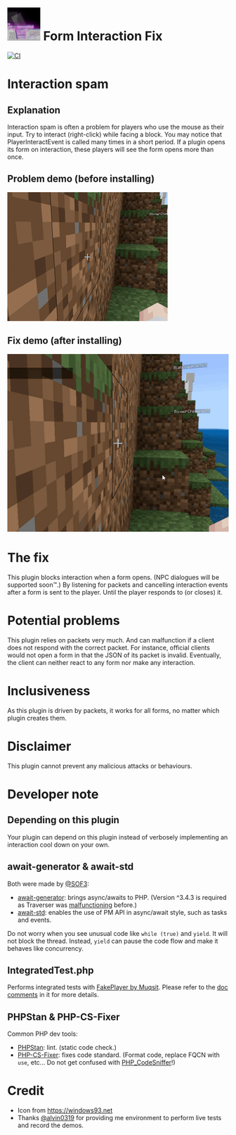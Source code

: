 # <img src="https://github.com/Endermanbugzjfc/FormInteractionFix/blob/master/assets/icon.jpeg" width=75/ title="Credit: from windows93.net"> Form Interaction Fix
[![CI](https://github.com/Endermanbugzjfc/FormInteractionFix/actions/workflows/main.yml/badge.svg)](https://github.com/Endermanbugzjfc/FormInteractionFix/actions/workflows/main.yml)
# Interaction spam
## Explanation
Interaction spam is often a problem for players who use the mouse as their input.
Try to interact (right-click) while facing a block.
You may notice that PlayerInteractEvent is called many times in a short period.
If a plugin opens its form on interaction, these players will see the form opens more than once.

## Problem demo (before installing)
![Before installing FormInteractionFix](https://github.com/Endermanbugzjfc/FormInteractionFix/blob/master/assets/problem.gif)

## Fix demo (after installing)
![After installing FormInteractionFix](https://github.com/Endermanbugzjfc/FormInteractionFix/blob/master/assets/fix.gif)

# The fix
This plugin blocks interaction when a form opens.
(NPC dialogues will be supported soon™.) By listening for packets and cancelling interaction events after a form is sent to the player.
Until the player responds to (or closes) it.

# Potential problems
This plugin relies on packets very much. And can malfunction if a client does not respond with the correct packet. For instance, official clients would not open a form in that the JSON of its packet is invalid. Eventually, the client can neither react to any form nor make any interaction.

# Inclusiveness
As this plugin is driven by packets, it works for all forms, no matter which plugin creates them.

# Disclaimer
This plugin cannot prevent any malicious attacks or behaviours.

# Developer note
## Depending on this plugin
Your plugin can depend on this plugin instead of verbosely implementing an interaction cool down on your own.

## await-generator & await-std
Both were made by [@SOF3](https://github.com/SOF3):
- [await-generator](https://github.com/SOF3/await-generator):  brings async/awaits to PHP. (Version ^3.4.3 is required as Traverser was [malfunctioning](https://github.com/SOF3/await-generator/pull/184) before.)
- [await-std](https://github.com/SOF3/await-std): enables the use of PM API in async/await style, such as tasks and events.

Do not worry when you see unusual code like `while (true)` and `yield`. It will not block the thread. Instead, `yield` can pause the code flow and make it behaves like concurrency.

## IntegratedTest.php
Performs integrated tests with [FakePlayer by Muqsit](https://github.com/muqsit/fakeplayer). Please refer to the [doc comments](https://github.com/Endermanbugzjfc/FormInteractionFix/blob/master/IntegratedTest.php#L34-L48) in it for more details.

## PHPStan & PHP-CS-Fixer
Common PHP dev tools:
- [PHPStan](https://github.com/phpstan/phpstan): lint. (static code check.)
- [PHP-CS-Fixer](https://github.com/PHP-CS-Fixer/PHP-CS-Fixer): fixes code standard. (Format code, replace FQCN with `use`, etc... Do not get confused with [PHP_CodeSniffer](https://github.com/squizlabs/PHP_CodeSniffer)!)

# Credit
- Icon from https://windows93.net
- Thanks [@alvin0319](https://github.com/alvin0319) for providing me environment to perform live tests and record the demos.
